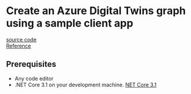# Create an Azure Digital Twins graph using a sample client app
[source code](https://github.com/azure-samples/digital-twins-samples/tree/main/)  
[Reference](https://learn.microsoft.com/en-us/azure/digital-twins/tutorial-command-line-app)
## Prerequisites
- Any code editor
- .NET Core 3.1 on your development machine. [NET Core 3.1](https://dotnet.microsoft.com/download/dotnet-core/3.1)
